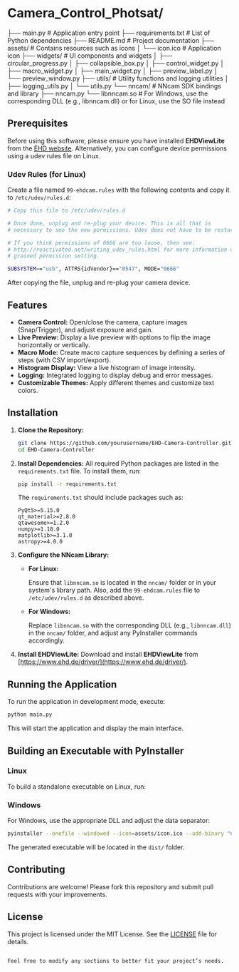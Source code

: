 # Camera_Control_Photsat/

├── main.py                # Application entry point
├── requirements.txt       # List of Python dependencies
├── README.md              # Project documentation
├── assets/                # Contains resources such as icons
│   └── icon.ico           # Application icon
├── widgets/               # UI components and widgets
│   ├── circular_progress.py
│   ├── collapsible_box.py
│   ├── control_widget.py
│   ├── macro_widget.py
│   ├── main_widget.py
│   ├── preview_label.py
│   └── preview_window.py
├── utils/                 # Utility functions and logging utilities
│   ├── logging_utils.py
│   └── utils.py
└── nncam/                 # NNcam SDK bindings and library
     ├── nncam.py
     └── libnncam.so        # For Windows, use the corresponding DLL (e.g., libnncam.dll) or for Linux, use the SO file instead

## Prerequisites

Before using this software, please ensure you have installed **EHDViewLite** from the [EHD website](https://www.ehd.de/driver/). Alternatively, you can configure device permissions using a udev rules file on Linux.

### Udev Rules (for Linux)

Create a file named `99-ehdcam.rules` with the following contents and copy it to `/etc/udev/rules.d`:

```bash
# Copy this file to /etc/udev/rules.d

# Once done, unplug and re-plug your device. This is all that is
# necessary to see the new permissions. Udev does not have to be restarted.

# If you think permissions of 0666 are too loose, then see:
# http://reactivated.net/writing_udev_rules.html for more information on finer
# grained permission setting.

SUBSYSTEM=="usb", ATTRS{idVendor}=="0547", MODE="0666"
```

After copying the file, unplug and re-plug your camera device.

## Features

* **Camera Control:** Open/close the camera, capture images (Snap/Trigger), and adjust exposure and gain.
* **Live Preview:** Display a live preview with options to flip the image horizontally or vertically.
* **Macro Mode:** Create macro capture sequences by defining a series of steps (with CSV import/export).
* **Histogram Display:** View a live histogram of image intensity.
* **Logging:** Integrated logging to display debug and error messages.
* **Customizable Themes:** Apply different themes and customize text colors.

## Installation

1. **Clone the Repository:**

   ```bash
   git clone https://github.com/yourusername/EHD-Camera-Controller.git
   cd EHD-Camera-Controller
   ```
2. **Install Dependencies:**
   All required Python packages are listed in the `requirements.txt` file. To install them, run:

   ```bash
   pip install -r requirements.txt
   ```

   The `requirements.txt` should include packages such as:

   ```plaintext
   PyQt5>=5.15.0
   qt_material>=2.8.0
   qtawesome>=1.2.0
   numpy>=1.18.0
   matplotlib>=3.1.0
   astropy>=4.0.0
   ```
3. **Configure the NNcam Library:**

   * **For Linux:**

     Ensure that `libnncam.so` is located in the `nncam/` folder or in your system's library path. Also, add the `99-ehdcam.rules` file to `/etc/udev/rules.d` as described above.
   * **For Windows:**

     Replace `libnncam.so` with the corresponding DLL (e.g., `libnncam.dll`) in the `nncam/` folder, and adjust any PyInstaller commands accordingly.
4. **Install EHDViewLite:**
   Download and install **EHDViewLite** from [https://www.ehd.de/driver/](https://www.ehd.de/driver/).

## Running the Application

To run the application in development mode, execute:

```bash
python main.py
```

This will start the application and display the main interface.

## Building an Executable with PyInstaller

### Linux

To build a standalone executable on Linux, run:

### Windows

For Windows, use the appropriate DLL and adjust the data separator:

```bash
pyinstaller --onefile --windowed --icon=assets/icon.ico --add-binary "nncam/libnncam.dll;nncam" --name CameraControlPhotsat main.py
```

The generated executable will be located in the `dist/` folder.

## Contributing

Contributions are welcome! Please fork this repository and submit pull requests with your improvements.

## License

This project is licensed under the MIT License. See the [LICENSE]() file for details.

```

Feel free to modify any sections to better fit your project’s needs.
```
